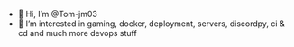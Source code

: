 - 👋 Hi, I’m @Tom-jm03
- 👀 I’m interested in gaming, docker, deployment, servers, discordpy, ci & cd and much more devops stuff

<!---
Tom-jm03/Tom-jm03 is a ✨ special ✨ repository because its `README.md` (this file) appears on your GitHub profile.
You can click the Preview link to take a look at your changes.
--->
